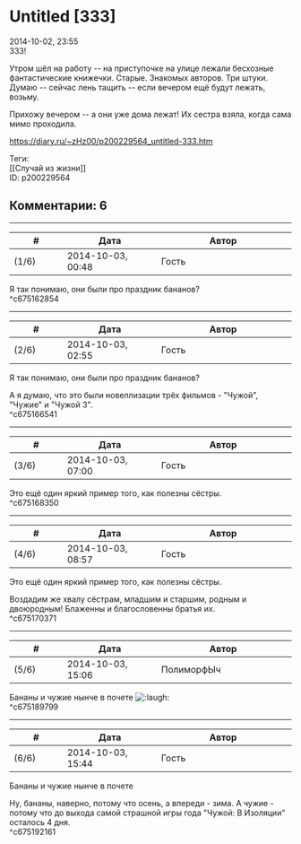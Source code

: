 Untitled [333]
==============

  
2014-10-02, 23:55  
 333!   
   
 Утром шёл на работу -- на приступочке на улице лежали бесхозные фантастические книжечки. Старые. Знакомых авторов. Три штуки. Думаю -- сейчас лень тащить -- если вечером ещё будут лежать, возьму.   
   
 Прихожу вечером -- а они уже дома лежат! Их сестра взяла, когда сама мимо проходила.   
  
<https://diary.ru/~zHz00/p200229564_untitled-333.htm>  
  
Теги:  
[[Случай из жизни]]  
ID: p200229564  


Комментарии: 6
--------------

  


---



|         #         |              Дата              |                     Автор                     |           ID           |
| --- | --- | --- | --- |
| (1/6) | 2014-10-03, 00:48 | Гость | c675162854 |

  
 Я так понимаю, они были про праздник бананов?   
 ^c675162854

---



|         #         |              Дата              |                     Автор                     |           ID           |
| --- | --- | --- | --- |
| (2/6) | 2014-10-03, 02:55 | Гость | c675166541 |

  
  Я так понимаю, они были про праздник бананов?    
   
 А я думаю, что это были новеллизации трёх фильмов - "Чужой", "Чужие" и "Чужой 3".   
 ^c675166541

---



|         #         |              Дата              |                     Автор                     |           ID           |
| --- | --- | --- | --- |
| (3/6) | 2014-10-03, 07:00 | Гость | c675168350 |

  
 Это ещё один яркий пример того, как полезны сёстры.   
 ^c675168350

---



|         #         |              Дата              |                     Автор                     |           ID           |
| --- | --- | --- | --- |
| (4/6) | 2014-10-03, 08:57 | Гость | c675170371 |

  
  Это ещё один яркий пример того, как полезны сёстры.    
   
 Воздадим же хвалу сёстрам, младшим и старшим, родным и двоюродным! Блаженны и благословенны братья их.   
 ^c675170371

---



|         #         |              Дата              |                     Автор                     |           ID           |
| --- | --- | --- | --- |
| (5/6) | 2014-10-03, 15:06 | ПолиморфЫч | c675189799 |

  
 Бананы и чужие нынче в почете ![:laugh:](http://static.diary.ru/picture/1126.gif)   
 ^c675189799

---



|         #         |              Дата              |                     Автор                     |           ID           |
| --- | --- | --- | --- |
| (6/6) | 2014-10-03, 15:44 | Гость | c675192161 |

  
  Бананы и чужие нынче в почете    
   
 Ну, бананы, наверно, потому что осень, а впереди - зима. А чужие - потому что до выхода самой страшной игры года "Чужой: В Изоляции" осталось 4 дня.   
 ^c675192161